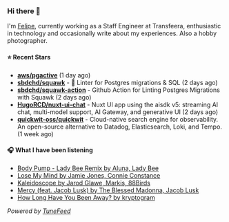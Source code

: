 ### Hi there 👋

I'm [Felipe](https://felipevm.com), currently working as a Staff Engineer at Transfeera, enthusiastic in technology and occasionally write about my experiences. Also a hobby photographer.

#### ⭐ Recent Stars
- **[aws/pgactive](https://github.com/aws/pgactive)** (1 day ago)
- **[sbdchd/squawk](https://github.com/sbdchd/squawk)** - 🐘 Linter for Postgres migrations &amp; SQL (2 days ago)
- **[sbdchd/squawk-action](https://github.com/sbdchd/squawk-action)** - Github Action for Linting Postgres Migrations with Squawk (2 days ago)
- **[HugoRCD/nuxt-ui-chat](https://github.com/HugoRCD/nuxt-ui-chat)** - Nuxt UI app using the aisdk v5: streaming AI chat, multi-model support, AI Gateway, and generative UI (2 days ago)
- **[quickwit-oss/quickwit](https://github.com/quickwit-oss/quickwit)** - Cloud-native search engine for observability. An open-source alternative to Datadog, Elasticsearch, Loki, and Tempo. (1 week ago)

#### 🎧 What I have been listening
- [Body Pump - Lady Bee Remix by Aluna, Lady Bee](https://open.spotify.com/track/5PkJ2ssBCzKHaztJVASw2b)
- [Lose My Mind by Jamie Jones, Connie Constance](https://open.spotify.com/track/5cJZzpcqdwkUvD2f88wcgS)
- [Kaleidoscope by Jarod Glawe, Markis, 88Birds](https://open.spotify.com/track/4eWpEoObcth4tnmDD2NowU)
- [Mercy (feat. Jacob Lusk) by The Blessed Madonna, Jacob Lusk](https://open.spotify.com/track/2hGRJzZNQs3dboZdzb8meD)
- [How Long Have You Been Away? by kryptogram](https://open.spotify.com/track/5H7NVUGfw8fstj1LWJ0wXo)

_Powered by [TuneFeed](https://tunefeed.app?ref=github.com)_
